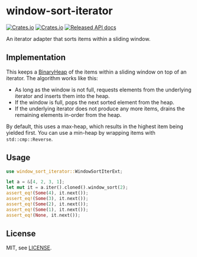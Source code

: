# window-sort-iterator

[![Crates.io](https://img.shields.io/crates/d/window-sort-iterator.svg)](https://crates.io/crates/window-sort-iterator)
[![Crates.io](https://img.shields.io/crates/v/window-sort-iterator.svg)](https://crates.io/crates/window-sort-iterator)
[![Released API docs](https://docs.rs/window-sort-iterator/badge.svg)](https://docs.rs/window-sort-iterator)

An iterator adapter that sorts items within a sliding window.

## Implementation

This keeps a [BinaryHeap](https://doc.rust-lang.org/std/collections/struct.BinaryHeap.html) of the items within a
sliding window on top of an iterator.
The algorithm works like this:
- As long as the window is not full, requests elements from the underlying iterator and inserts them into the heap.
- If the window is full, pops the next sorted element from the heap.
- If the underlying iterator does not produce any more items, drains the remaining elements in-order from the heap.

By default, this uses a max-heap, which results in the highest item being yielded first.
You can use a min-heap by wrapping items with `std::cmp::Reverse`.

## Usage

```rust
use window_sort_iterator::WindowSortIterExt;

let a = &[4, 2, 3, 1];
let mut it = a.iter().cloned().window_sort(2);
assert_eq!(Some(4), it.next());
assert_eq!(Some(3), it.next());
assert_eq!(Some(2), it.next());
assert_eq!(Some(1), it.next());
assert_eq!(None, it.next());
```

## License

MIT, see [LICENSE](LICENSE).